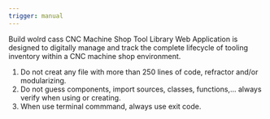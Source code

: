 ```yaml
---
trigger: manual
---
```


Build wolrd cass CNC Machine Shop Tool Library Web Application is designed to digitally manage and track the complete lifecycle of tooling inventory within a CNC machine shop environment. 

1. Do not creat any file with more than 250 lines of code, refractor and/or modularizing.
2. Do not guess components, import sources, classes, functions,... always verify when using or creating.
3. When use terminal commmand, always use exit code.